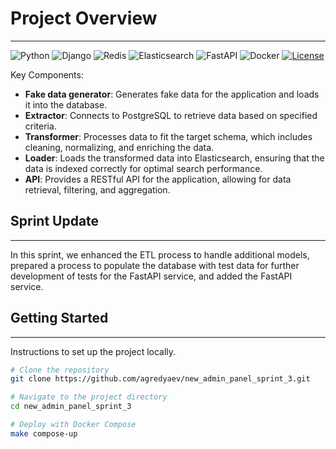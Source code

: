 # Project Overview
---
![Python](https://img.shields.io/badge/Python-3.12-blue)
![Django](https://img.shields.io/badge/Django-3.2-blue)
![Redis](https://img.shields.io/badge/Redis-6.2-red)
![Elasticsearch](https://img.shields.io/badge/Elasticsearch-7.10-yellow)
![FastAPI](https://img.shields.io/badge/FastAPI-0.68.1-green)
![Docker](https://img.shields.io/badge/Docker-20.10-blue)
[![License](https://img.shields.io/badge/License-MIT-green)](https://opensource.org/licenses/MIT)


Key Components:
* **Fake data generator**: Generates fake data for the application and loads it into the database.
* **Extractor**: Connects to PostgreSQL to retrieve data based on specified criteria.
* **Transformer**: Processes data to fit the target schema, which includes cleaning, normalizing, and enriching the data.
* **Loader**: Loads the transformed data into Elasticsearch, ensuring that the data is indexed correctly for optimal search performance.
* **API**: Provides a RESTful API for the application, allowing for data retrieval, filtering, and aggregation.

## Sprint Update
---
In this sprint, we enhanced the ETL process to handle additional models, prepared a process to populate the database with test data for further development of tests for the FastAPI service, and added the FastAPI service.

## Getting Started
---
Instructions to set up the project locally.

```bash
# Clone the repository
git clone https://github.com/agredyaev/new_admin_panel_sprint_3.git

# Navigate to the project directory
cd new_admin_panel_sprint_3

# Deploy with Docker Compose
make compose-up
